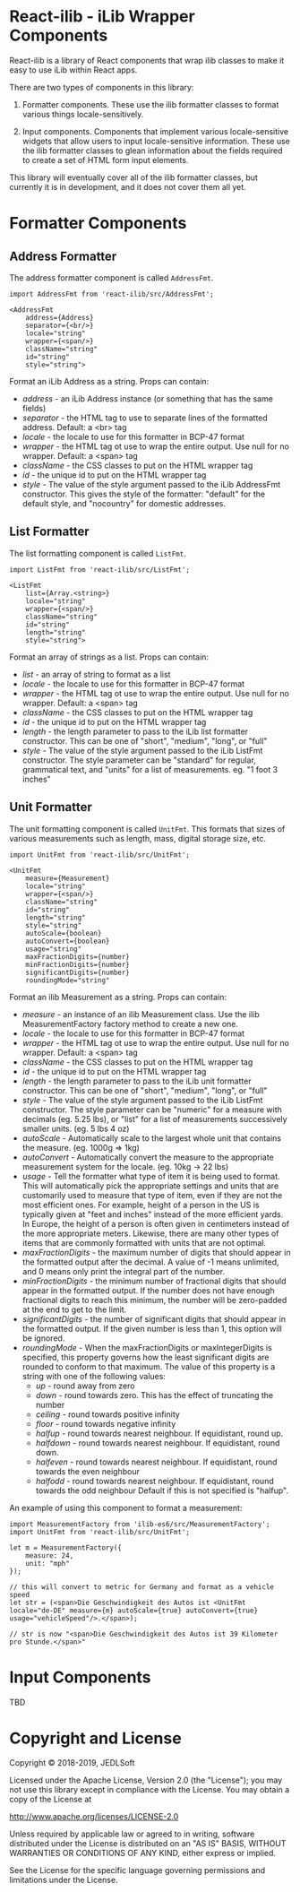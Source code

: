 # React-ilib - iLib Wrapper Components

React-ilib is a library of React components that wrap ilib classes to make it easy to use iLib within React apps.

There are two types of components in this library:

1. Formatter components. These use the ilib formatter classes to format various things locale-sensitively.

1. Input components. Components that implement various locale-sensitive widgets that allow users to input
locale-sensitive information. These use the ilib formatter classes to glean information about the fields required
to create a set of HTML form input elements.

This library will eventually cover all of the ilib formatter classes, but currently it is in development, and
it does not cover them all yet.

# Formatter Components

## Address Formatter

The address formatter component is called `AddressFmt`.

```
import AddressFmt from 'react-ilib/src/AddressFmt';

<AddressFmt
    address={Address}
    separator={<br/>}
    locale="string"
    wrapper={<span/>}
    className="string"
    id="string"
    style="string">
```

Format an iLib Address as a string. Props can contain:

* <i>address</i> - an iLib Address instance (or something that has the same fields)
* <i>separator</i> - the HTML tag to use to separate lines of the formatted address. Default: a &lt;br&gt; tag
* <i>locale</i> - the locale to use for this formatter in BCP-47 format
* <i>wrapper</i> - the HTML tag ot use to wrap the entire output. Use null for no wrapper. Default: a &lt;span&gt; tag
* <i>className</i> - the CSS classes to put on the HTML wrapper tag
* <i>id</i> - the unique id to put on the HTML wrapper tag
* <i>style</i> - The value of the style argument passed to the iLib AddressFmt constructor. This
  gives the style of the formatter: "default" for the default style, and "nocountry" for
  domestic addresses.

## List Formatter

The list formatting component is called `ListFmt`.

```
import ListFmt from 'react-ilib/src/ListFmt';

<ListFmt
    list={Array.<string>}
    locale="string"
    wrapper={<span/>}
    className="string"
    id="string"
    length="string"
    style="string">
```

Format an array of strings as a list. Props can contain:

* <i>list</i> - an array of string to format as a list
* <i>locale</i> - the locale to use for this formatter in BCP-47 format
* <i>wrapper</i> - the HTML tag ot use to wrap the entire output. Use null for no wrapper. Default: a &lt;span&gt; tag
* <i>className</i> - the CSS classes to put on the HTML wrapper tag
* <i>id</i> - the unique id to put on the HTML wrapper tag
* <i>length</i> - the length parameter to pass to the iLib list formatter constructor. This can be one of
  "short", "medium", "long", or "full"
* <i>style</i> - The value of the style argument passed to the iLib ListFmt constructor. The style
  parameter can be "standard" for regular, grammatical text, and "units" for a list of measurements.
  eg. "1 foot 3 inches"

## Unit Formatter

The unit formatting component is called `UnitFmt`. This formats that sizes of various measurements such as length,
mass, digital storage size, etc.

```
import UnitFmt from 'react-ilib/src/UnitFmt';

<UnitFmt
    measure={Measurement}
    locale="string"
    wrapper={<span/>}
    className="string"
    id="string"
    length="string"
    style="string"
    autoScale={boolean}
    autoConvert={boolean}
    usage="string"
    maxFractionDigits={number}
    minFractionDigits={number}
    significantDigits={number}
    roundingMode="string"
```

Format an ilib Measurement as a string. Props can contain:

* <i>measure</i> - an instance of an ilib Measurement class. Use the ilib MeasurementFactory factory method to create a new one.
* <i>locale</i> - the locale to use for this formatter in BCP-47 format
* <i>wrapper</i> - the HTML tag ot use to wrap the entire output. Use null for no wrapper. Default: a &lt;span&gt; tag
* <i>className</i> - the CSS classes to put on the HTML wrapper tag
* <i>id</i> - the unique id to put on the HTML wrapper tag
* <i>length</i> - the length parameter to pass to the iLib unit formatter constructor. This can be one of
  "short", "medium", "long", or "full"
* <i>style</i> - The value of the style argument passed to the iLib ListFmt constructor. The style
  parameter can be "numeric" for a measure with decimals (eg. 5.25 lbs), or "list" for a list of measurements successively
  smaller units. (eg. 5 lbs 4 oz)
* <i>autoScale</i> - Automatically scale to the largest whole unit that contains the measure. (eg. 1000g => 1kg)
* <i>autoConvert</i> - Automatically convert the measure to the appropriate measurement system for the locale. (eg. 10kg -> 22 lbs)
* <i>usage</i> - Tell the formatter what type of item it is being used to format. This will automatically pick the appropriate settings
  and units that are customarily used to measure that type of item, even if they are not the most efficient ones. For example, height of
  a person in the US is typically given at "feet and inches" instead of the more efficient yards. In Europe, the height of a person is
  often given in centimeters instead of the more appropriate meters. Likewise, there are many other types of items that are commonly
  formatted with units that are not optimal.
* <i>maxFractionDigits</i> - the maximum number of digits that should appear in the
  formatted output after the decimal. A value of -1 means unlimited, and 0 means only print
  the integral part of the number.
* <i>minFractionDigits</i> - the minimum number of fractional digits that should
  appear in the formatted output. If the number does not have enough fractional digits
  to reach this minimum, the number will be zero-padded at the end to get to the limit.
* <i>significantDigits</i> - the number of significant digits that should appear
  in the formatted output. If the given number is less than 1, this option will be ignored.
* <i>roundingMode</i> - When the maxFractionDigits or maxIntegerDigits is specified,
  this property governs how the least significant digits are rounded to conform to that
  maximum. The value of this property is a string with one of the following values:
    * <i>up</i> - round away from zero
    * <i>down</i> - round towards zero. This has the effect of truncating the number
    * <i>ceiling</i> - round towards positive infinity
    * <i>floor</i> - round towards negative infinity
    * <i>halfup</i> - round towards nearest neighbour. If equidistant, round up.
    * <i>halfdown</i> - round towards nearest neighbour. If equidistant, round down.
    * <i>halfeven</i> - round towards nearest neighbour. If equidistant, round towards the even neighbour
    * <i>halfodd</i> - round towards nearest neighbour. If equidistant, round towards the odd neighbour
  Default if this is not specified is "halfup".

An example of using this component to format a measurement:

```
import MeasurementFactory from 'ilib-es6/src/MeasurementFactory';
import UnitFmt from 'react-ilib/src/UnitFmt';

let m = MeasurementFactory({
    measure: 24,
    unit: "mph"
});

// this will convert to metric for Germany and format as a vehicle speed
let str = (<span>Die Geschwindigkeit des Autos ist <UnitFmt locale="de-DE" measure={m} autoScale={true} autoConvert={true} usage="vehicleSpeed"/>.</span>);

// str is now "<span>Die Geschwindigkeit des Autos ist 39 Kilometer pro Stunde.</span>"
```

# Input Components

TBD

# Copyright and License

Copyright &copy; 2018-2019, JEDLSoft

Licensed under the Apache License, Version 2.0 (the "License");
you may not use this library except in compliance with the License.
You may obtain a copy of the License at

http://www.apache.org/licenses/LICENSE-2.0

Unless required by applicable law or agreed to in writing, software
distributed under the License is distributed on an "AS IS" BASIS,
WITHOUT WARRANTIES OR CONDITIONS OF ANY KIND, either express or implied.

See the License for the specific language governing permissions and
limitations under the License.
